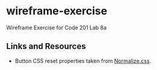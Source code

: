 # wireframe-exercise
Wireframe Exercise for Code 201 Lab 8a

## Links and Resources

- Button CSS reset properties taken from [Normalize.css](https://github.com/necolas/normalize.css).
